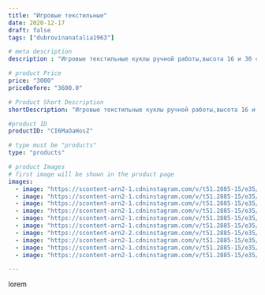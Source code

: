 ```yaml
---
title: "Игровые текстильные"
date: 2020-12-17
draft: false
tags: ["dubrovinanatalia1963"]

# meta description
description : "Игровые текстильные куклы ручной работы,высота 16 и 30 см."

# product Price
price: "3000"
priceBefore: "3600.0"

# Product Short Description
shortDescription: "Игровые текстильные куклы ручной работы,высота 16 и 30 см."

#product ID
productID: "CI6MaOaHosZ"

# type must be "products"
type: "products"

# product Images
# first image will be shown in the product page
images:
  - image: "https://scontent-arn2-1.cdninstagram.com/v/t51.2885-15/e35/131349216_435600990812010_1532170435841715237_n.jpg?se=7&tp=1&_nc_ht=scontent-arn2-1.cdninstagram.com&_nc_cat=106&_nc_ohc=oZVwkKR1FIEAX8ibkYa&oh=7060828f5ecab727fe68cc7d0dd64332&oe=606C2CB6&ig_cache_key=MjQ2NjMzODMyMTM0MzU1NDc5OQ%3D%3D.2"
  - image: "https://scontent-arn2-1.cdninstagram.com/v/t51.2885-15/e35/131348781_423349702192965_8726257447794477380_n.jpg?se=7&tp=1&_nc_ht=scontent-arn2-1.cdninstagram.com&_nc_cat=109&_nc_ohc=moExuaBUEMoAX8uBbQJ&oh=69dcdd16b14c93747be324014fb03b1b&oe=606D398A&ig_cache_key=MjQ2NjMzODMyMTM2MDM0OTE1Mw%3D%3D.2"
  - image: "https://scontent-arn2-1.cdninstagram.com/v/t51.2885-15/e35/131851177_2808526286096866_5243132223189231256_n.jpg?se=7&tp=1&_nc_ht=scontent-arn2-1.cdninstagram.com&_nc_cat=110&_nc_ohc=a-Z4ShFrTw0AX_aPuyR&oh=b4e887d3b2cbee04821a4bb081123447&oe=606B2692&ig_cache_key=MjQ2NjMzODMyMTM4NTQ1MDk0OQ%3D%3D.2"
  - image: "https://scontent-arn2-1.cdninstagram.com/v/t51.2885-15/e35/131394848_258550939024263_8512516274896718657_n.jpg?se=7&tp=1&_nc_ht=scontent-arn2-1.cdninstagram.com&_nc_cat=103&_nc_ohc=IWrNsb47cRsAX9orOg9&oh=556b2d00de5967f794c4ef1393954c94&oe=606A75DD&ig_cache_key=MjQ2NjMzODMyMTM2ODY0MzMzNA%3D%3D.2"
  - image: "https://scontent-arn2-1.cdninstagram.com/v/t51.2885-15/e35/131418481_2988401578046102_6818046232523786508_n.jpg?se=7&tp=1&_nc_ht=scontent-arn2-1.cdninstagram.com&_nc_cat=102&_nc_ohc=c37tDboV_PsAX-QPWza&oh=30908a47d264ba2794db1db1b3b31ff4&oe=606BAEF7&ig_cache_key=MjQ2NjMzODMyMTQyNzUwMzM4Mw%3D%3D.2"
  - image: "https://scontent-arn2-1.cdninstagram.com/v/t51.2885-15/e35/131361239_393012208642141_6527821937378849107_n.jpg?se=7&tp=1&_nc_ht=scontent-arn2-1.cdninstagram.com&_nc_cat=101&_nc_ohc=2IacvgbiXYEAX-KjKO3&oh=f098ac21c3b03e950cac5922b895b09f&oe=606AB03F&ig_cache_key=MjQ2NjMzODMyMTQzNTczNDE0Ng%3D%3D.2"
  - image: "https://scontent-arn2-2.cdninstagram.com/v/t51.2885-15/e35/131388801_952414685579444_8086739814603501158_n.jpg?se=7&tp=1&_nc_ht=scontent-arn2-2.cdninstagram.com&_nc_cat=108&_nc_ohc=sRbLOxDtIXUAX-H7-UG&oh=5e60a0f435c0d820788e1af7ceaf5333&oe=606C08C4&ig_cache_key=MjQ2NjMzODMyMTQ0NDI5NTA1Nw%3D%3D.2"
  - image: "https://scontent-arn2-1.cdninstagram.com/v/t51.2885-15/e35/131659019_398008798304254_7487161866261027272_n.jpg?se=7&tp=1&_nc_ht=scontent-arn2-1.cdninstagram.com&_nc_cat=110&_nc_ohc=8Segy4EXye0AX8oLsbk&oh=7816c5046f60e1b8eda4e27c94a5ba0a&oe=606D5115&ig_cache_key=MjQ2NjMzODMyMTM4NTU2NjU1Mg%3D%3D.2"
  - image: "https://scontent-arn2-1.cdninstagram.com/v/t51.2885-15/e35/131454074_112676800619068_5379920197242206352_n.jpg?se=7&tp=1&_nc_ht=scontent-arn2-1.cdninstagram.com&_nc_cat=104&_nc_ohc=zlOtRQ1nv9MAX8ctZJY&oh=fc8b6dc860506c334c30833764162b56&oe=606BD977&ig_cache_key=MjQ2NjMzODMyMTQxOTA4MzUyMg%3D%3D.2"
  - image: "https://scontent-arn2-1.cdninstagram.com/v/t51.2885-15/e35/131485943_404419704237770_4088005639333741324_n.jpg?se=7&tp=1&_nc_ht=scontent-arn2-1.cdninstagram.com&_nc_cat=102&_nc_ohc=jO7us_o7yg0AX8ngCIp&oh=0c0e62333811170268a013c04dd85c47&oe=606B0966&ig_cache_key=MjQ2NjMzODMyMTM5MzgzMTI0Mw%3D%3D.2"

---
```

lorem
